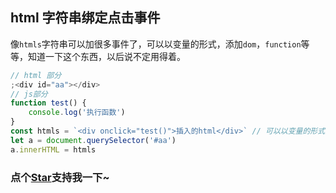 ## html 字符串绑定点击事件

像`htmls`字符串可以加很多事件了，可以以变量的形式，添加`dom`，`function`等等，知道一下这个东西，以后说不定用得着。

```js
// html 部分
;<div id="aa"></div>
// js部分
function test() {
	console.log('执行函数')
}
const htmls = `<div onclick="test()">插入的html</div>` // 可以以变量的形式添加dom、函数等等
let a = document.querySelector('#aa')
a.innerHTML = htmls
```

<!-- 特殊字符串：用于修改/删除markdown的结尾提示语-->

### 点个[Star](https://github.com/OBKoro1/codeBlack)支持我一下~
